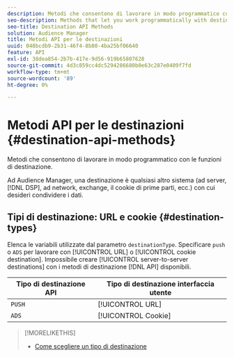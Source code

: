```yaml
---
description: Metodi che consentono di lavorare in modo programmatico con le funzioni di destinazione.
seo-description: Methods that let you work programmatically with destination features.
seo-title: Destination API Methods
solution: Audience Manager
title: Metodi API per le destinazioni
uuid: 048bcdb9-2b31-46f4-8b80-4ba25bf06640
feature: API
exl-id: 38dea854-2b7b-417e-9d56-919b65807628
source-git-commit: 4d3c859cc4dc5294286680b0e63c287e0409f7fd
workflow-type: tm+mt
source-wordcount: '89'
ht-degree: 0%

---
```


# Metodi API per le destinazioni {#destination-api-methods}

Metodi che consentono di lavorare in modo programmatico con le funzioni di destinazione.

<!-- c_destinations_api.xml -->

Ad Audience Manager, una destinazione è qualsiasi altro sistema (ad server, [!DNL DSP], ad network, exchange, il cookie di prime parti, ecc.) con cui desideri condividere i dati.

## Tipi di destinazione: URL e cookie {#destination-types}

Elenca le variabili utilizzate dal parametro `destinationType`. Specificare `push` o `ADS` per lavorare con [!UICONTROL URL] o [!UICONTROL cookie destination]. Impossibile creare [!UICONTROL server-to-server destinations] con i metodi di destinazione [!DNL API] disponibili.

<!-- r_destination_types.xml -->

| Tipo di destinazione API | Tipo di destinazione interfaccia utente |
|---|---|
| `PUSH` | [!UICONTROL URL] |
| `ADS` | [!UICONTROL Cookie] |

>[!MORELIKETHIS]
>
>* [Come scegliere un tipo di destinazione](../../../features/destinations/destinations.md)

